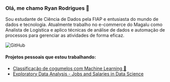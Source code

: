 ### Olá, me chamo Ryan Rodrigues 👋

Sou estudante de Ciência de Dados pela FIAP e entusiasta do mundo de dados e tecnologia. Atualmente trabalho no e-commerce do Magalu como Analista de Logística e aplico técnicas de análise de dados e automação de processos para gerenciar as atividades de forma eficaz.

![GitHub](https://github-readme-stats.vercel.app/api?username=ryanrodr&hide=contribs,prs&theme=dark)

#### Projetos pessoais que estou trabalhando:
- [Classificação de cogumelos com Machine Learning 🍄](https://github.com/ryanrodr/ml-mushrooms)
- [Exploratory Data Analysis - Jobs and Salaries in Data Science](https://github.com/ryanrodr/eda-jobs-in-data)

